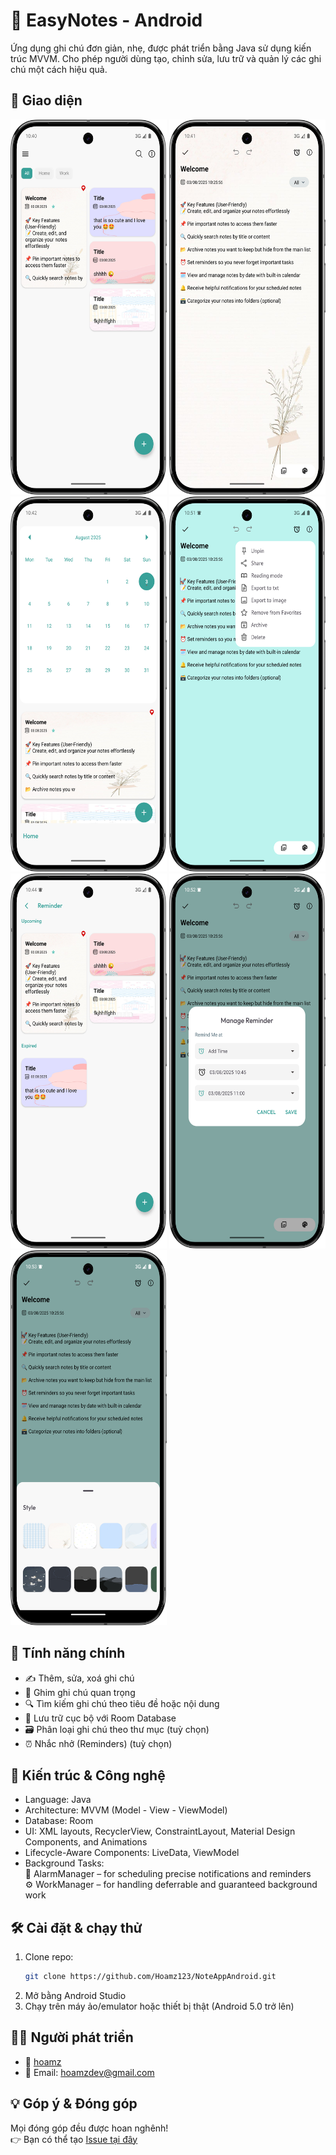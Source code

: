 # 📝 EasyNotes - Android

Ứng dụng ghi chú đơn giản, nhẹ, được phát triển bằng Java sử dụng kiến trúc MVVM. 
Cho phép người dùng tạo, chỉnh sửa, lưu trữ và quản lý các ghi chú một cách hiệu quả.

## 📱 Giao diện

<!-- Dòng 1 -->
<p>
  <img src="screenshots/home.png" alt="Home" width="250" height="600" />
  <img src="screenshots/edit.png" alt="Edit" width="250" height="600" />
  <img src="screenshots/calendar.png" alt="Calendar" width="250" height="600" />
  <img src="screenshots/more.png" alt="More option" width="250" height="600" />
  <img src="screenshots/reminder.png" alt="Reminder" width="250" height="600" />
  <img src="screenshots/reminder_1.png" alt="Set Reminder" width="250" height="600" />
  <img src="screenshots/color.png" alt="Color Picker" width="250" height="600" />
</p>



## 🚀 Tính năng chính
- ✍️ Thêm, sửa, xoá ghi chú
- 📌 Ghim ghi chú quan trọng
- 🔍 Tìm kiếm ghi chú theo tiêu đề hoặc nội dung
- 📁 Lưu trữ cục bộ với Room Database
- 🗃️ Phân loại ghi chú theo thư mục (tuỳ chọn)
- ⏰ Nhắc nhở (Reminders) (tuỳ chọn)

## 🧱 Kiến trúc & Công nghệ
- Language: Java
- Architecture: MVVM (Model - View - ViewModel)
- Database: Room
- UI: XML layouts, RecyclerView, ConstraintLayout, Material Design Components, and Animations
- Lifecycle-Aware Components: LiveData, ViewModel
- Background Tasks:  
🔔 AlarmManager – for scheduling precise notifications and reminders  
⚙️ WorkManager – for handling deferrable and guaranteed background work

## 🛠️ Cài đặt & chạy thử
1. Clone repo:
    ```bash
    git clone https://github.com/Hoamz123/NoteAppAndroid.git
    ```
2. Mở bằng Android Studio
3. Chạy trên máy ảo/emulator hoặc thiết bị thật (Android 5.0 trở lên)

## 🧑‍💻 Người phát triển
- 👤 [hoamz](https://github.com/Hoamz123)
- 📧 Email: hoamzdev@gmail.com

## 💡 Góp ý & Đóng góp
Mọi đóng góp đều được hoan nghênh!  
👉 Bạn có thể tạo [Issue tại đây](https://github.com/Hoamz123/NoteAppAndroid/issues)
